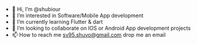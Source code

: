 - 👋 Hi, I’m @shubiour
- 👀 I’m interested in Software/Mobile App development
- 🌱 I’m currently learning Flutter & dart
- 💞️ I’m looking to collaborate on IOS or Android App development projects
- 📫 How to reach me sv95.shuvo@gmail.com drop me an email

<!---
shubiour/shubiour is a ✨ special ✨ repository because its `README.md` (this file) appears on your GitHub profile.
You can click the Preview link to take a look at your changes.
--->
